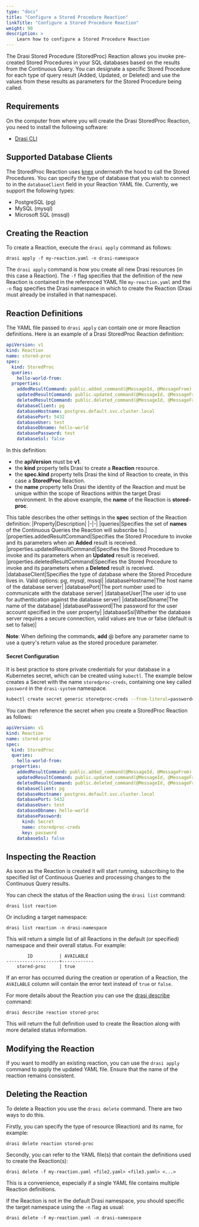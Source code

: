 ```yaml
---
type: "docs"
title: "Configure a Stored Procedure Reaction"
linkTitle: "Configure a Stored Procedure Reaction"
weight: 90
description: >
    Learn how to configure a Stored Procedure Reaction
---
```


The Drasi Stored Procedure (StoredProc) Reaction allows you invoke pre-created Stored Procedures in your SQL databases based on the results from the Continuous Query. You can designate a specific Stored Procedure for each type of query result (Added, Updated, or Deleted) and use the values from these results as parameters for the Stored Procedure being called.



## Requirements
On the computer from where you will create the Drasi StoredProc Reaction, you need to install the following software:
- [Drasi CLI](/reference/command-line-interface/) 

## Supported Database Clients
The StoredProc Reaction uses [knex](https://knexjs.org/) underneath the hood to call the Stored Procedures. You can specify the type of database that you wish to connect to in the `databaseClient` field in your Reaction YAML file. Currently, we support the following types:
- PostgreSQL (pg)
- MySQL (mysql)
- Microsoft SQL (mssql)


## Creating the Reaction
To create a Reaction, execute the `drasi apply` command as follows:

```text
drasi apply -f my-reaction.yaml -n drasi-namespace
```

The `drasi apply` command is how you create all new Drasi resources (in this case a Reaction). The `-f` flag specifies that the definition of the new Reaction is contained in the referenced YAML file `my-reaction.yaml` and the `-n` flag specifies the Drasi namespace in which to create the Reaction (Drasi must already be installed in that namespace).


## Reaction Definitions
The YAML file passed to `drasi apply` can contain one or more Reaction definitions. Here is an example of a Drasi StoredProc Reaction definition:

```yaml {#stored-proc}
apiVersion: v1
kind: Reaction
name: stored-proc
spec:
  kind: StoredProc
  queries:
    hello-world-from:
  properties:
    addedResultCommand: public.added_command(@MessageId, @MessageFrom)
    updatedResultCommand: public.updated_command(@MessageId, @MessageFrom)
    deletedResultCommand: public.deleted_command(@MessageId, @MessageFrom)
    databaseClient: pg
    databaseHostname: postgres.default.svc.cluster.local
    databasePort: 5432
    databaseUser: test
    databaseDbname: hello-world
    databasePassword: test 
    databaseSsl: false
```

In this definition: 
- the **apiVersion** must be **v1**.
- the **kind** property tells Drasi to create a **Reaction** resource.
- the **spec.kind** property tells Drasi the kind of Reaction to create, in this case a **StoredProc** Reaction. 
- the **name** property tells Drasi the identity of the Reaction and must be unique within the scope of Reactions within the target Drasi environment. In the above example, the **name** of the Reaction is **stored-proc**.

This table describes the other settings in the **spec** section of the Reaction definition:
|Property|Description|
|-|-|
|queries|Specifies the set of **names** of the Continuous Queries the Reaction will subscribe to.|
|properties.addedResultCommand|Specifies the Stored Procedure to invoke and its parameters when an **Added** result is received.
|properties.updatedResultCommand|Specifies the Stored Procedure to invoke and its parameters when an **Updated** result is received.
|properties.deletedResultCommand|Specifies the Stored Procedure to invoke and its parameters when a **Deleted** result is received.
|databaseClient|Specifies the type of database where the Stored Procedure lives in. Valid options: pg, mysql, mssql|
|databaseHostname|The host name of the database server|
|databasePort|The port number used to communicate with the database server|
|databaseUser|The user id to use for authentication against the database server|
|databaseDbname|The name of the database|
|databasePassword|The password for the user account specified in the user property|
|databaseSsl|Whether the database server requires a secure connection, valid values are true or false (default is set to false)|

**Note**: When defining the commands, **add** @ before any parameter name to use a query's return value as the stored procedure parameter.

#### Secret Configuration
It is best practice to store private credentials for your database in a Kubernetes secret, which can be created using `kubectl`. The example below creates a Secret with the name `storedproc-creds`, containing one key called `password` in the `drasi-system` namespace.

```bash
kubectl create secret generic storedproc-creds --from-literal=password=<db-password> -n drasi-system
```

You can then reference the secret when you create a StoredProc Reaction as follows:
```yaml {#stored-proc-with-secret}
apiVersion: v1
kind: Reaction
name: stored-proc
spec:
  kind: StoredProc
  queries:
    hello-world-from:
  properties:
    addedResultCommand: public.added_command(@MessageId, @MessageFrom)
    updatedResultCommand: public.updated_command(@MessageId, @MessageFrom)
    deletedResultCommand: public.deleted_command(@MessageId, @MessageFrom)
    databaseClient: pg
    databaseHostname: postgres.default.svc.cluster.local
    databasePort: 5432
    databaseUser: test
    databaseDbname: hello-world
    databasePassword: 
      kind: Secret
      name: storedproc-creds
      key: password
    databaseSsl: false
```


## Inspecting the Reaction
As soon as the Reaction is created it will start running, subscribing to the specified list of Continuous Queries and processing changes to the Continuous Query results.

You can check the status of the Reaction using the `drasi list` command:

```text
drasi list reaction
```

Or including a target namespace:

```text
drasi list reaction -n drasi-namespace
```

This will return a simple list of all Reactions in the default (or specified) namespace and their overall status. For example:

```
        ID          | AVAILABLE
--------------------+------------
    stored-proc     | true
```

If an error has occurred during the creation or operation of a Reaction, the `AVAILABLE` column will contain the error text instead of `true` or `false`.

For more details about the Reaction you can use the [drasi describe](/reference/command-line-interface#drasi-describe) command:

```text
drasi describe reaction stored-proc
```

This will return the full definition used to create the Reaction along with more detailed status information.


## Modifying the Reaction
If you want to modify an existing reaction, you can use the `drasi apply` command to apply the updated YAML file. Ensure that the name of the reaction remains consistent.

## Deleting the Reaction
To delete a Reaction you use the `drasi delete` command. There are two ways to do this. 

Firstly, you can specify the type of resource (Reaction) and its name, for example:

```text
drasi delete reaction stored-proc
```

Secondly, you can refer to the YAML file(s) that contain the definitions used to create the Reaction(s):

```text
drasi delete -f my-reaction.yaml <file2.yaml> <file3.yaml> <...>
```

This is a convenience, especially if a single YAML file contains multiple Reaction definitions. 

If the Reaction is not in the default Drasi namespace, you should specific the target namespace using the `-n` flag as usual:

```text
drasi delete -f my-reaction.yaml -n drasi-namespace
```